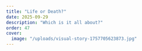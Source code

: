 ```yaml
---
title: "Life or Death?"
date: 2025-09-29
description: "Which is it all about?"
order: 47
cover:
  image: "/uploads/visual-story-1757705623873.jpg"
---
```


